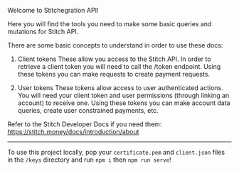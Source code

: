 Welcome to Stitchegration API!

Here you will find the tools you need to make some basic queries and mutations for Stitch API.

There are some basic concepts to understand in order to use these docs:

1. Client tokens
These allow you access to the Stitch API. In order to retrieve a client token you will need to call the /token endpoint.
Using these tokens you can make requests to create payment requests.

2. User tokens
These tokens allow access to user authenticated actions. You will need your client token and user permissions (through linking an account) to receive one.
Using these tokens you can make account data queries, create user constrained payments, etc.

Refer to the Stitch Developer Docs if you need them: https://stitch.money/docs/introduction/about

-----------

To use this project locally, pop your `certificate.pem` and `client.json` files in the `/keys` directory and run `npm i` then `npm run serve`!